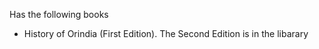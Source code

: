 Has the following books
- History of Orindia (First Edition). The Second Edition is in the libarary 
